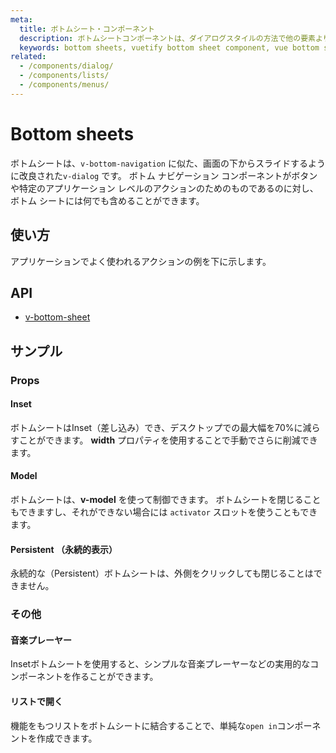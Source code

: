 ```yaml
---
meta:
  title: ボトムシート・コンポーネント
  description: ボトムシートコンポーネントは、ダイアログスタイルの方法で他の要素より上にコンテンツを乗せるために使用されます。
  keywords: bottom sheets, vuetify bottom sheet component, vue bottom sheet component
related:
  - /components/dialog/
  - /components/lists/
  - /components/menus/
---
```


# Bottom sheets

ボトムシートは、`v-bottom-navigation` に似た、画面の下からスライドするように改良された`v-dialog` です。 ボトム ナビゲーション コンポーネントがボタンや特定のアプリケーション レベルのアクションのためのものであるのに対し、ボトム シートには何でも含めることができます。

<entry-ad />

## 使い方

アプリケーションでよく使われるアクションの例を下に示します。

<usage name="v-bottom-sheet" />

## API

- [v-bottom-sheet](/api/v-bottom-sheet)

<inline-api page="components/bottom-sheets" />

## サンプル

### Props

#### Inset

ボトムシートはInset（差し込み）でき、デスクトップでの最大幅を70%に減らすことができます。 **width** プロパティを使用することで手動でさらに削減できます。

<example file="v-bottom-sheet/prop-inset" />

#### Model

ボトムシートは、**v-model** を使って制御できます。 ボトムシートを閉じることもできますし、それができない場合には `activator` スロットを使うこともできます。

<example file="v-bottom-sheet/prop-model" />

#### Persistent （永続的表示）

永続的な（Persistent）ボトムシートは、外側をクリックしても閉じることはできません。

<example file="v-bottom-sheet/prop-persistent" />

### その他

#### 音楽プレーヤー

Insetボトムシートを使用すると、シンプルな音楽プレーヤーなどの実用的なコンポーネントを作ることができます。

<example file="v-bottom-sheet/misc-player" />

#### リストで開く

機能をもつリストをボトムシートに結合することで、単純な`open in`コンポーネントを作成できます。

<example file="v-bottom-sheet/misc-open-in-list" />

<backmatter />
